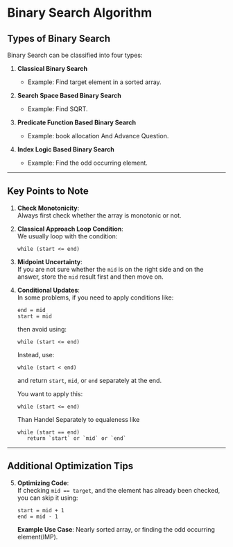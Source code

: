 
# Binary Search Algorithm

## Types of Binary Search

Binary Search can be classified into four types:

1. **Classical Binary Search**  
   - Example: Find target element in a sorted array.

2. **Search Space Based Binary Search**  
   - Example: Find SQRT.

3. **Predicate Function Based Binary Search**  
   - Example: book allocation And Advance Question.

4. **Index Logic Based Binary Search**  
   - Example: Find the odd occurring element.

---

## Key Points to Note

1. **Check Monotonicity**:  
   Always first check whether the array is monotonic or not.

2. **Classical Approach Loop Condition**:  
   We usually loop with the condition:  
   ```
   while (start <= end)
   ```

3. **Midpoint Uncertainty**:  
   If you are not sure whether the `mid` is on the right side and on the answer, store the `mid` result first and then move on.

4. **Conditional Updates**:  
   In some problems, if you need to apply conditions like:  
   ```
   end = mid
   start = mid
   ```  
   then avoid using:  
   ```
   while (start <= end)
   ```  
   Instead, use:  
   ```
   while (start < end)
   ```  
   and return `start`, `mid`, or `end` separately at the end.

   You want to apply this:  
   ```
   while (start <= end)
   ```
   Than Handel Separately to equaleness like
   ```
   while (start == end)
      return `start` or `mid` or `end` 
   ```

---

## Additional Optimization Tips

5. **Optimizing Code**:  
   If checking `mid == target`, and the element has already been checked, you can skip it using:  
   ```
   start = mid + 1
   end = mid - 1
   ```

   **Example Use Case**: Nearly sorted array, or finding the odd occurring element(IMP).
